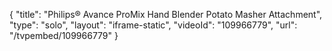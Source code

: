 {
    "title": "Philips&reg; Avance ProMix Hand Blender Potato Masher Attachment",
    "type": "solo",
    "layout": "iframe-static",
    "videoId": "109966779",
    "url": "\/tvpembed\/109966779"
}